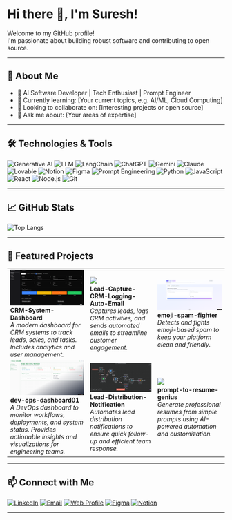 # Hi there 👋, I'm Suresh!

Welcome to my GitHub profile!  
I'm passionate about building robust software and contributing to open source.

---

## 🚀 About Me

- 💼 AI Software Developer | Tech Enthusiast | Prompt Engineer
- 🌱 Currently learning: [Your current topics, e.g. AI/ML, Cloud Computing]
- 👯 Looking to collaborate on: [Interesting projects or open source]
- 💬 Ask me about: [Your areas of expertise]

---

## 🛠️ Technologies & Tools

![Generative AI](https://img.shields.io/badge/-Generative%20AI-purple?style=flat-square)
![LLM](https://img.shields.io/badge/-LLM-6c63ff?style=flat-square)
![LangChain](https://img.shields.io/badge/-LangChain-00B86B?style=flat-square)
![ChatGPT](https://img.shields.io/badge/-ChatGPT-10a37f?style=flat-square)
![Gemini](https://img.shields.io/badge/-Gemini-4285F4?style=flat-square)
![Claude](https://img.shields.io/badge/-Claude-f7b801?style=flat-square)
![Lovable](https://img.shields.io/badge/-Lovable-ff69b4?style=flat-square)
![Notion](https://img.shields.io/badge/-Notion-000?style=flat-square&logo=notion&logoColor=white)
![Figma](https://img.shields.io/badge/-Figma-333?style=flat-square&logo=figma&logoColor=white)
![Prompt Engineering](https://img.shields.io/badge/-Prompt%20Engineering-00BFFF?style=flat-square)
![Python](https://img.shields.io/badge/-Python-3776AB?style=flat-square&logo=python&logoColor=white)
![JavaScript](https://img.shields.io/badge/-JavaScript-F7DF1E?style=flat-square&logo=javascript&logoColor=black)
![React](https://img.shields.io/badge/-React-20232A?style=flat-square&logo=react&logoColor=61DAFB)
![Node.js](https://img.shields.io/badge/-Node.js-339933?style=flat-square&logo=node-dot-js&logoColor=white)
![Git](https://img.shields.io/badge/-Git-F05032?style=flat-square&logo=git&logoColor=white)

---

## 📈 GitHub Stats

![Top Langs](https://github-readme-stats.vercel.app/api/top-langs/?username=Suresh-28&layout=compact&theme=radical)

---

## 🌟 Featured Projects

<div align="center">

<table>
  <tr>
    <td>
      <a href="https://github.com/Suresh-28/CRM-System-Dashboard">
        <img src="https://github.com/Suresh-28/CRM-System-Dashboard/blob/main/Screenshot%202025-07-13%20213558.png" width="380" />
      </a>
      <br>
      <b>CRM-System-Dashboard</b>
      <br>
      <i>A modern dashboard for CRM systems to track leads, sales, and tasks. Includes analytics and user management.</i>
    </td>
      <td>
      <a href="https://github.com/Suresh-28/Lead-Capture-CRM-Logging-Auto-Email">
        <img src="https://github.com/Suresh-28/Lead-Capture-CRM-Logging-Auto-Email/blob/main/workflow.png" width="280" />
      </a>
      <br>
      <b>Lead-Capture-CRM-Logging-Auto-Email</b>
      <br>
      <i>Captures leads, logs CRM activities, and sends automated emails to streamline customer engagement.</i>
    </td>
    <td>
      <a href="https://github.com/Suresh-28/emoji-spam-fighter">
        <img src="https://github.com/Suresh-28/emoji-spam-fighter/blob/main/Screenshot%202025-07-13%20215034.png" width="280" />
      </a>
      <br>
      <b>emoji-spam-fighter</b>
      <br>
      <i>Detects and fights emoji-based spam to keep your platform clean and friendly.</i>
    </td>
  </tr>
  <tr>
     <td>
      <a href="https://github.com/Suresh-28/dev-ops-dashboard01">
        <img src="https://github.com/Suresh-28/dev-ops-dashboard01/blob/main/Screenshot%202025-07-13%20173032.png" width="380" />
      </a>
      <br>
      <b>dev-ops-dashboard01</b>
      <br>
      <i>A DevOps dashboard to monitor workflows, deployments, and system status. Provides actionable insights and visualizations for engineering teams.</i>
    </td>
        <td>
      <a href="https://github.com/Suresh-28/Lead-Distribution-Notification">
        <img src="https://github.com/Suresh-28/Lead-Distribution-Notification/blob/main/Workflow.png" width="280" />
      </a>
      <br>
      <b>Lead-Distribution-Notification</b>
      <br>
      <i>Automates lead distribution notifications to ensure quick follow-up and efficient team response.</i>
    </td>
    <td>
      <a href="https://github.com/Suresh-28/prompt-to-resume-genius">
        <img src="https://socialify.git.ci/Suresh-28/prompt-to-resume-genius/image?description=1&language=1&name=1&owner=1&theme=Light" width="280" />
      </a>
      <br>
      <b>prompt-to-resume-genius</b>
      <br>
      <i>Generate professional resumes from simple prompts using AI-powered automation and customization.</i>
    </td>
  </tr>
</table>

</div>

---

## 📫 Connect with Me

[![LinkedIn](https://img.shields.io/badge/-LinkedIn-blue?style=flat-square&logo=linkedin)](https://linkedin.com/in/your-link)
[![Email](https://img.shields.io/badge/-Email-red?style=flat-square&logo=gmail&logoColor=white)](mailto:your-email@example.com)
[![Web Profile](https://img.shields.io/badge/-Web%20Profile-00C7B7?style=flat-square&logo=google-chrome&logoColor=white)](https://sureshshyamala.lovable.app/)
[![Figma](https://img.shields.io/badge/-Figma-333?style=flat-square&logo=figma&logoColor=white)](https://figma.com/@suri28)
[![Notion](https://img.shields.io/badge/-Notion-000?style=flat-square&logo=notion&logoColor=white)](https://surli.cc/vqloqf)
<!-- Add your website, Twitter, etc. -->

---

<!--
**Suresh-28/Suresh-28** is a ✨ _special_ ✨ repository because its `README.md` appears on your GitHub profile.
-->
